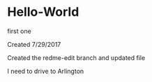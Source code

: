 
# Hello-World
first one

Created 7/29/2017

Created the redme-edit branch and updated file

I need to drive to Arlington
